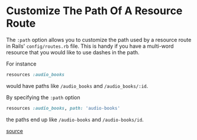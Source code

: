 # Customize The Path Of A Resource Route

The `:path` option allows you to customize the path used by a resource route in
Rails' `config/routes.rb` file. This is handy if you have a multi-word resource
that you would like to use dashes in the path.

For instance

```ruby
resources :audio_books
```

would have paths like `/audio_books` and `/audio_books/:id`.

By specifying the `:path` option

```ruby
resources :audio_books, path: 'audio-books'
```

the paths end up like `/audio-books` and `/audio-books/id`.

[source](https://stackoverflow.com/questions/5334465/routes-with-dash-instead-of-underscore-in-ruby-on-rails)
